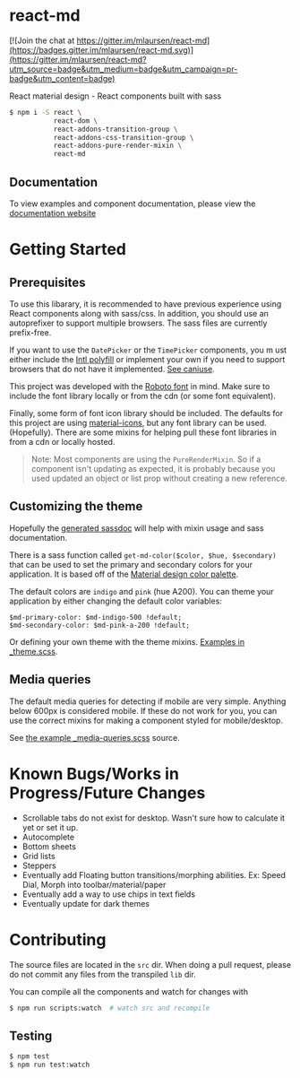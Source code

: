 # react-md

[![Join the chat at https://gitter.im/mlaursen/react-md](https://badges.gitter.im/mlaursen/react-md.svg)](https://gitter.im/mlaursen/react-md?utm_source=badge&utm_medium=badge&utm_campaign=pr-badge&utm_content=badge)

React material design - React components built with sass

```bash
$ npm i -S react \
           react-dom \
           react-addons-transition-group \
           react-addons-css-transition-group \
           react-addons-pure-render-mixin \
           react-md
```

## Documentation

To view examples and component documentation, please view the [documentation website](http://react-md.mlaursen.com)

# Getting Started

## Prerequisites

To use this libarary, it is recommended to have previous experience using React components along with sass/css. In addition, you should use an autoprefixer to support multiple browsers. The sass
files are currently prefix-free.

If you want to use the `DatePicker` or the `TimePicker` components, you m ust either include the [Intl polyfill](https://github.com/andyearnshaw/Intl.js/) or implement your own if you need to
support browsers that do not have it implemented. [See caniuse](http://caniuse.com/#search=intl).

This project was developed with the [Roboto font](https://www.google.com/fonts/specimen/Roboto) in mind. Make sure to include the font library locally or from the cdn (or some font equivalent).

Finally, some form of font icon library should be included. The defaults for this project are using [material-icons](https://design.google.com/icons/), but any font library can be used. (Hopefully).
There are some mixins for helping pull these font libraries in from a cdn or locally hosted.

> Note: Most components are using the `PureRenderMixin`. So if a component isn't updating as expected, it is probably because you used updated an object or list prop without creating a new reference.

## Customizing the theme

Hopefully the [generated sassdoc](https://react-md.mlaursen.com/sassdoc) will help with
mixin usage and sass documentation.

There is a sass function called `get-md-color($color, $hue, $secondary)` that can be used to set the primary and secondary colors for your application. It is based off of
the [Material design color palette](https://www.google.com/design/spec/style/color.html#color-color-palette).

The default colors are `indigo` and `pink` (hue A200). You can theme your application by either changing the default color variables:

```
$md-primary-color: $md-indigo-500 !default;
$md-secondary-color: $md-pink-a-200 !default;
```

Or defining your own theme with the theme mixins.
[Examples in \_theme.scss](../master/src/scss/_theme.scss).

## Media queries

The default media queries for detecting if mobile are very simple. Anything below 600px is considered mobile.
If these do not work for you, you can use the correct mixins for making a component styled
for mobile/desktop.

See [the example \_media-queries.scss](../master/src/scss/_media-queries.scss) source.


# Known Bugs/Works in Progress/Future Changes

* Scrollable tabs do not exist for desktop. Wasn't sure how to calculate it yet or set it up.
* Autocomplete
* Bottom sheets
* Grid lists
* Steppers
* Eventually add Floating button transitions/morphing abilities. Ex: Speed Dial, Morph into toolbar/material/paper
* Eventually add a way to use chips in text fields
* Eventually update for dark themes



# Contributing

The source files are located in the `src` dir. When doing a pull request, please do not commit any files
from the transpiled `lib` dir.

You can compile all the components and watch for changes with

```bash
$ npm run scripts:watch  # watch src and recompile
```

## Testing

```bash
$ npm test
$ npm run test:watch
```
